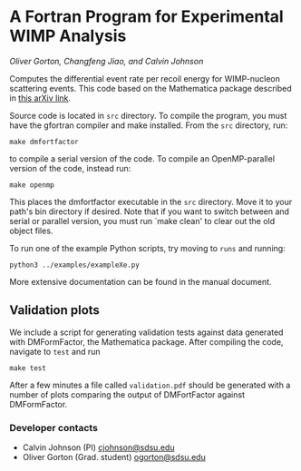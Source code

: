 # A Fortran Program for Experimental WIMP Analysis
*Oliver Gorton, Changfeng Jiao, and Calvin Johnson*

Computes the differential event rate per recoil energy for WIMP-nucleon
scattering events. This code based on the Mathematica package described in [this
arXiv link](https://arxiv.org/abs/1308.6288).

Source code is located in `src` directory. To compile the program, you must have
the gfortran compiler and make installed. From the `src` directory, run:

    make dmfortfactor

to compile a serial version of the code. To compile an OpenMP-parallel version
of the code, instead run:

    make openmp

This places the dmfortfactor executable in the `src` directory. Move it to
your path's bin directory if desired. Note that if you want to switch between
and serial or parallel version, you must run `make clean' to clear out the old
object files.

To run one of the example Python scripts, try moving to `runs` and running:

    python3 ../examples/exampleXe.py

More extensive documentation can be found in the manual document.

## Validation plots
We include a script for generating validation tests against data generated with
DMFormFactor, the Mathematica package. After compiling the code, navigate to
`test` and run

    make test

After a few minutes a file called `validation.pdf` should be generated with a
number of plots comparing the output of DMFortFactor against DMFormFactor.

### Developer contacts
* Calvin Johnson (PI) cjohnson@sdsu.edu
* Oliver Gorton (Grad. student) ogorton@sdsu.edu
